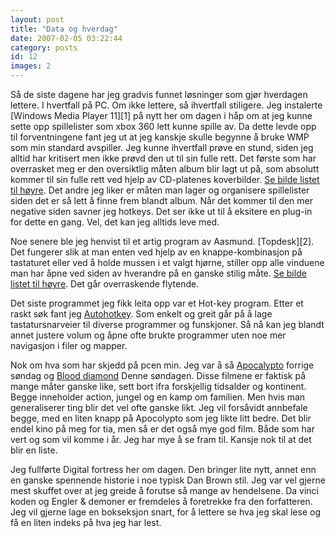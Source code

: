 ```yaml
---
layout: post
title: "Data og hverdag"
date: 2007-02-05 03:22:44
category: posts
id: 12
images: 2
---
```

<p>Så de siste dagene har jeg gradvis funnet løsninger som gjør hverdagen lettere. I hvertfall på PC. Om ikke lettere, så ihvertfall stiligere. Jeg instalerte [Windows Media Player 11][1] på nytt her om dagen i håp om at jeg kunne sette opp spillelister som xbox 360 lett kunne spille av. Da dette levde opp til forventningene fant jeg ut at jeg kanskje skulle begynne å bruke WMP som min standard avspiller. Jeg kunne ihvertfall prøve en stund, siden jeg alltid har kritisert men ikke prøvd den ut til sin fulle rett. Det første som har overrasket meg er den oversiktlig måten album blir lagt ut på, som absolutt kommer til sin fulle rett ved hjelp av CD-platenes koverbilder. <ins>Se bilde listet til høyre</ins>. Det andre jeg liker er måten man lager og organisere spillelister siden det er så lett å finne frem blandt album. Når det kommer til den mer negative siden savner jeg hotkeys. Det ser ikke ut til å eksitere en plug-in for dette en gang. Vel, det kan jeg alltids leve med.</p>

<p>Noe senere ble jeg henvist til et artig program av Aasmund. [Topdesk][2]. Det fungerer slik at man enten ved hjelp av en knappe-kombinasjon på tastaturet eller ved å holde mussen i et valgt hjørne, stiller opp alle vinduene man har åpne ved siden av hverandre på en ganske stilig måte. <ins>Se bilde listet til høyre</ins>. Det går overraskende flytende. </p>

Det siste programmet jeg fikk leita opp var et Hot-key program. Etter et raskt søk fant jeg [Autohotkey][3]. Som enkelt og greit går på å lage tastatursnarveier til diverse programmer og funskjoner. Så nå kan jeg blandt annet justere volum og åpne ofte brukte programmer uten noe mer navigasjon i filer og mapper.

Nok om hva som har skjedd på pcen min. Jeg var å så [Apocalypto][4] forrige søndag og [Blood diamond][5] Denne søndagen. Disse filmene er faktisk på mange måter ganske like, sett bort ifra forskjellig tidsalder og kontinent. Begge inneholder action, jungel og en kamp om familien. Men hvis man generaliserer ting blir det vel ofte ganske likt. Jeg vil forsåvidt annbefale begge, med en liten knapp på Apocolypto som jeg likte litt bedre. Det blir endel kino på meg for tia, men så er det også mye god film. Både som har vert og som vil komme i år. Jeg har mye å se fram til. Kansje nok til at det blir en liste.

Jeg fullførte Digital fortress her om dagen. Den bringer lite nytt, annet enn en ganske spennende historie i noe typisk Dan Brown stil. Jeg var vel gjerne mest skuffet over at jeg greide å forutse så mange av hendelsene. Da vinci koden og Engler & demoner er fremdeles å foretrekke fra den forfatteren. Jeg vil gjerne lage en bokseksjon snart, for å lettere se hva jeg skal lese og få en liten indeks på hva jeg har lest.

 [1]: http://www.microsoft.com/windows/windowsmedia/player/11/default.aspx
 [2]: http://www.otakusoftware.com/topdesk/
 [3]: http://www.autohotkey.com/
 [4]: http://www.imdb.com/title/tt0472043/
 [5]: http://www.imdb.com/title/tt0450259/